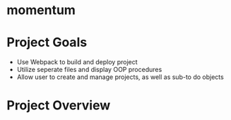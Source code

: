 # momentum

# Project Goals
- Use Webpack to build and deploy project
- Utilize seperate files and display OOP procedures
- Allow user to create and manage projects, as well as sub-to do objects

# Project Overview
